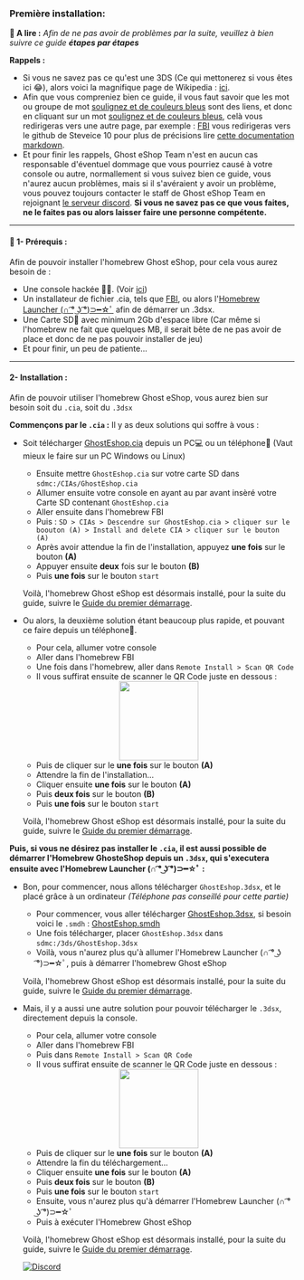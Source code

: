 ### __Première installation:__


**📙 A lire :**
*Afin de ne pas avoir de problèmes par la suite, veuillez à bien suivre ce guide **étapes par étapes***

**Rappels :**
* Si vous ne savez pas ce qu'est une 3DS (Ce qui mettonerez si vous êtes ici 😂), alors voici la magnifique page de Wikipedia : [ici](https://fr.wikipedia.org/wiki/Nintendo_3DS).
* Afin que vous compreniez bien ce guide, il vous faut savoir que les mot ou groupe de mot [soulignez et de couleurs bleus]() sont des liens, et donc en cliquant sur un mot [soulignez et de couleurs bleus](), celà vous redirigeras vers une autre page, par exemple : [FBI](https://github.com/Steveice10/FBI) vous redirigeras vers le github de Steveice 10 pour plus de précisions lire [cette documentation markdown](https://cours-web.ch/divers/markdown/).
* Et pour finir les rappels, Ghost eShop Team n'est en aucun cas responsable d'éventuel dommage que vous pourriez causé à votre console ou autre, normallement si vous suivez bien ce guide, vous n'aurez aucun problèmes, mais si il s'avéraient y avoir un problème, vous pouvez toujours contacter le staff de Ghost eShop Team en rejoignant [le serveur discord](https://discord.gg/ENFGnYrKMf).
**Si vous ne savez pas ce que vous faites, ne le faites pas ou alors laisser faire une personne compétente.**

___
#### 🏁 1- Prérequis :
Afin de pouvoir installer l'homebrew Ghost eShop, pour cela vous aurez besoin de :

* Une console hackée 🏴‍☠️. (Voir [ici](https://3ds.hacks.guide/))
* Un installateur de fichier .cia, tels que [FBI](https://github.com/Steveice10/FBI), ou alors l'[Homebrew Launcher (∩ ͡° ͜ʖ ͡°)⊃━☆ﾟ](https://github.com/fincs/new-hbmenu) afin de démarrer un .3dsx.
* Une Carte SD💾 avec minimum 2Gb d'espace libre (Car même si l'homebrew ne fait que quelques MB, il serait bête de ne pas avoir de place et donc de ne pas pouvoir installer de jeu)
* Et pour finir, un peu de patiente...

___
#### 2- Installation :

Afin de pouvoir utiliser l'homebrew Ghost eShop, vous aurez bien sur besoin soit du ```.cia```, soit du ```.3dsx```

**Commençons par le ```.cia``` :**
Il y as deux solutions qui soffre à vous :
* Soit télécharger [GhostEshop.cia](https://cdn.ghosteshop.com/Homebrew/GhostEshop.cia) depuis un PC💻 ou un téléphone📱 (Vaut mieux le faire sur un PC Windows ou Linux)

    * Ensuite mettre ```GhostEshop.cia``` sur votre carte SD dans ```sdmc:/CIAs/GhostEshop.cia```
    * Allumer ensuite votre console en ayant au par avant insèré votre Carte SD contenant ```GhostEshop.cia```
    * Aller ensuite dans l'homebrew FBI
    * Puis : ```SD > CIAs > Descendre sur GhostEshop.cia > cliquer sur le boouton (A) > Install and delete CIA > cliquer sur le bouton (A)```
    * Après avoir attendue la fin de l'installation, appuyez **une fois** sur le bouton **(A)**
    * Appuyer ensuite **deux** fois sur le bouton **(B)**
    * Puis **une fois** sur le bouton ```start```
    
    Voilà, l'homebrew Ghost eShop est désormais installé, pour la suite du guide, suivre le [Guide du premier démarrage](start_guide-fr.md).

* Ou alors, la deuxième solution étant beaucoup plus rapide, et pouvant ce faire depuis un téléphone📱.

    * Pour cela, allumer votre console
    * Aller dans l'homebrew FBI
    * Une fois dans l'homebrew, aller dans ```Remote Install > Scan QR Code```
    * Il vous suffirat ensuite de scanner le QR Code juste en dessous : 
    <div align="center"><img src="https://cdn.ghosteshop.com/Homebrew/GhostEshop%20%28.cia%29.png" height="140px"></div>
    
    * Puis de cliquer sur le **une fois** sur le bouton **(A)**
    * Attendre la fin de l'installation...
    * Cliquer ensuite **une fois** sur le bouton **(A)**
    * Puis **deux fois** sur le bouton **(B)**
    * Puis **une fois** sur le bouton ```start```

    Voilà, l'homebrew Ghost eShop est désormais installé, pour la suite du guide, suivre le [Guide du premier démarrage](./start_guide-fr.md).

**Puis, si vous ne désirez pas installer le ```.cia```, il est aussi possible de démarrer l'Homebrew GhosteShop depuis un ```.3dsx```, qui s'executera ensuite avec l'Homebrew Launcher (∩ ͡° ͜ʖ ͡°)⊃━☆ﾟ :**
* Bon, pour commencer, nous allons télécharger ```GhostEshop.3dsx```, et le placé grâce à un ordinateur *(Téléphone pas conseillé pour cette partie)*
    * Pour commencer, vous aller télécharger [GhostEshop.3dsx](https://cdn.ghosteshop.com/Homebrew/GhostEshop.3dsx), si besoin voici le ```.smdh``` : [GhostEshop.smdh](https://cdn.ghosteshop.com/Homebrew/GhostEshop.smdh)
    * Une fois télécharger, placer ```GhostEshop.3dsx``` dans ```sdmc:/3ds/GhostEshop.3dsx```
    * Voilà, vous n'aurez plus qu'à allumer l'Homebrew Launcher (∩ ͡° ͜ʖ ͡°)⊃━☆ﾟ, puis à démarrer l'homebrew Ghost eShop
    
    Voilà, l'homebrew Ghost eShop est désormais installé, pour la suite du guide, suivre le [Guide du premier démarrage](./start_guide-fr.md).

* Mais, il y a aussi une autre solution pour pouvoir télécharger le ```.3dsx```, directement depuis la console.
    * Pour cela, allumer votre console
    * Aller dans l'homebrew FBI
    * Puis dans ```Remote Install > Scan QR Code```
    * Il vous suffirat ensuite de scanner le QR Code juste en dessous :
    <div align="center"><img src="https://cdn.ghosteshop.com/Homebrew/GhostEshop%20%28.3dsx%29.png" height="140px"></div>

    * Puis de cliquer sur le **une fois** sur le bouton **(A)**
    * Attendre la fin du téléchargement...
    * Cliquer ensuite **une fois** sur le bouton **(A)**
    * Puis **deux fois** sur le bouton **(B)**
    * Puis **une fois** sur le bouton ```start```
    * Ensuite, vous n'aurez plus qu'à démarrer l'Homebrew Launcher (∩ ͡° ͜ʖ ͡°)⊃━☆ﾟ
    * Puis à exécuter l'Homebrew Ghost eShop

    Voilà, l'homebrew Ghost eShop est désormais installé, pour la suite du guide, suivre le [Guide du premier démarrage](./start_guide-fr.md).

    [![Discord](https://discordapp.com/api/guilds/633965704424718336/widget.png?style=banner3&time)](https://discord.gg/9Rqvh9F)